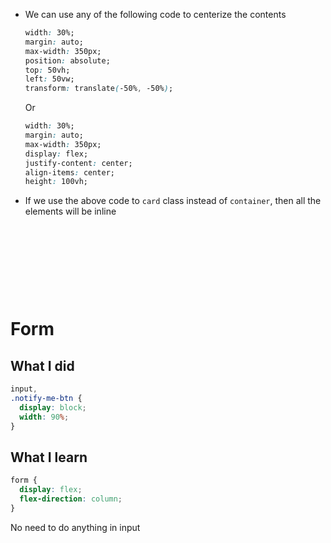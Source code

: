 - We can use any of the following code to centerize the contents

  ```css
  width: 30%;
  margin: auto;
  max-width: 350px;
  position: absolute;
  top: 50vh;
  left: 50vw;
  transform: translate(-50%, -50%);
  ```

  Or

  ```css
  width: 30%;
  margin: auto;
  max-width: 350px;
  display: flex;
  justify-content: center;
  align-items: center;
  height: 100vh;
  ```

- If we use the above code to `card` class instead of `container`, then all the elements will be inline

&nbsp;

&nbsp;

&nbsp;

&nbsp;

# Form

## What I did

```css
input,
.notify-me-btn {
  display: block;
  width: 90%;
}
```

## What I learn

```css
form {
  display: flex;
  flex-direction: column;
}
```

No need to do anything in input
